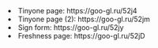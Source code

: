 
<li> Tinyone page: https://goo-gl.ru/52j4
<li> Tinyone page (2): https://goo-gl.ru/52jm 
<li> Sign form: https://goo-gl.ru/52jy   
<li> Freshness page: https://goo-gl.ru/52jD  

